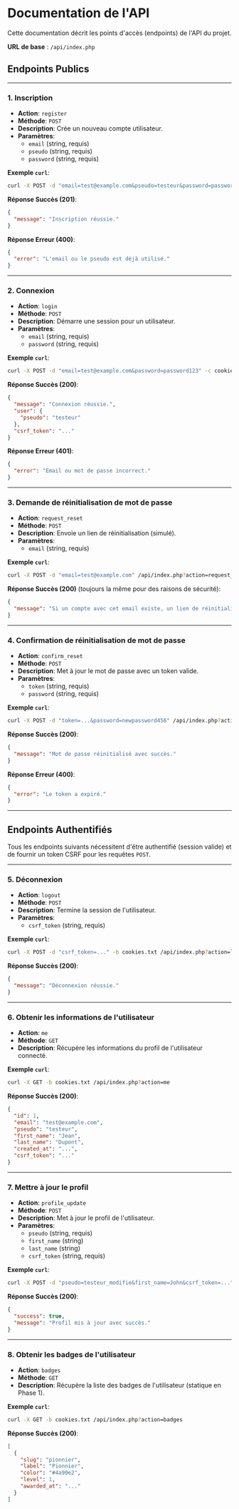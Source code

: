 # Documentation de l'API

Cette documentation décrit les points d'accès (endpoints) de l'API du projet.

**URL de base** : `/api/index.php`

## Endpoints Publics

---

### 1. Inscription

- **Action**: `register`
- **Méthode**: `POST`
- **Description**: Crée un nouveau compte utilisateur.
- **Paramètres**:
    - `email` (string, requis)
    - `pseudo` (string, requis)
    - `password` (string, requis)

**Exemple `curl`**:
```bash
curl -X POST -d "email=test@example.com&pseudo=testeur&password=password123" /api/index.php?action=register
```

**Réponse Succès (201)**:
```json
{
  "message": "Inscription réussie."
}
```

**Réponse Erreur (400)**:
```json
{
  "error": "L'email ou le pseudo est déjà utilisé."
}
```

---

### 2. Connexion

- **Action**: `login`
- **Méthode**: `POST`
- **Description**: Démarre une session pour un utilisateur.
- **Paramètres**:
    - `email` (string, requis)
    - `password` (string, requis)

**Exemple `curl`**:
```bash
curl -X POST -d "email=test@example.com&password=password123" -c cookies.txt /api/index.php?action=login
```

**Réponse Succès (200)**:
```json
{
  "message": "Connexion réussie.",
  "user": {
    "pseudo": "testeur"
  },
  "csrf_token": "..."
}
```

**Réponse Erreur (401)**:
```json
{
  "error": "Email ou mot de passe incorrect."
}
```

---

### 3. Demande de réinitialisation de mot de passe

- **Action**: `request_reset`
- **Méthode**: `POST`
- **Description**: Envoie un lien de réinitialisation (simulé).
- **Paramètres**:
    - `email` (string, requis)

**Exemple `curl`**:
```bash
curl -X POST -d "email=test@example.com" /api/index.php?action=request_reset
```

**Réponse Succès (200)** (toujours la même pour des raisons de sécurité):
```json
{
  "message": "Si un compte avec cet email existe, un lien de réinitialisation a été envoyé."
}
```

---

### 4. Confirmation de réinitialisation de mot de passe

- **Action**: `confirm_reset`
- **Méthode**: `POST`
- **Description**: Met à jour le mot de passe avec un token valide.
- **Paramètres**:
    - `token` (string, requis)
    - `password` (string, requis)

**Exemple `curl`**:
```bash
curl -X POST -d "token=...&password=newpassword456" /api/index.php?action=confirm_reset
```

**Réponse Succès (200)**:
```json
{
  "message": "Mot de passe réinitialisé avec succès."
}
```

**Réponse Erreur (400)**:
```json
{
  "error": "Le token a expiré."
}
```

---

## Endpoints Authentifiés

Tous les endpoints suivants nécessitent d'être authentifié (session valide) et de fournir un token CSRF pour les requêtes `POST`.

---

### 5. Déconnexion

- **Action**: `logout`
- **Méthode**: `POST`
- **Description**: Termine la session de l'utilisateur.
- **Paramètres**:
    - `csrf_token` (string, requis)

**Exemple `curl`**:
```bash
curl -X POST -d "csrf_token=..." -b cookies.txt /api/index.php?action=logout
```

**Réponse Succès (200)**:
```json
{
  "message": "Déconnexion réussie."
}
```

---

### 6. Obtenir les informations de l'utilisateur

- **Action**: `me`
- **Méthode**: `GET`
- **Description**: Récupère les informations du profil de l'utilisateur connecté.

**Exemple `curl`**:
```bash
curl -X GET -b cookies.txt /api/index.php?action=me
```

**Réponse Succès (200)**:
```json
{
  "id": 1,
  "email": "test@example.com",
  "pseudo": "testeur",
  "first_name": "Jean",
  "last_name": "Dupont",
  "created_at": "...",
  "csrf_token": "..."
}
```

---

### 7. Mettre à jour le profil

- **Action**: `profile_update`
- **Méthode**: `POST`
- **Description**: Met à jour le profil de l'utilisateur.
- **Paramètres**:
    - `pseudo` (string, requis)
    - `first_name` (string)
    - `last_name` (string)
    - `csrf_token` (string, requis)

**Exemple `curl`**:
```bash
curl -X POST -d "pseudo=testeur_modifie&first_name=John&csrf_token=..." -b cookies.txt /api/index.php?action=profile_update
```

**Réponse Succès (200)**:
```json
{
  "success": true,
  "message": "Profil mis à jour avec succès."
}
```

---

### 8. Obtenir les badges de l'utilisateur

- **Action**: `badges`
- **Méthode**: `GET`
- **Description**: Récupère la liste des badges de l'utilisateur (statique en Phase 1).

**Exemple `curl`**:
```bash
curl -X GET -b cookies.txt /api/index.php?action=badges
```

**Réponse Succès (200)**:
```json
[
  {
    "slug": "pionnier",
    "label": "Pionnier",
    "color": "#4a90e2",
    "level": 1,
    "awarded_at": "..."
  }
]
```
